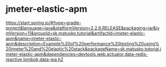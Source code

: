 # jmeter-elastic-apm

https://start.spring.io/#!type=gradle-project&language=java&platformVersion=2.2.6.RELEASE&packaging=jar&jvmVersion=11&groupId=sk.matusko.tutorial&artifactId=jmeter-elastic-apm&name=jmeter-elastic-apm&description=Example%20of%20performance%20testing%20using%20jmeter%20and%20elastic%20stack&packageName=sk.matusko.tutorial.jmeter-elastic-apm&dependencies=devtools,web,actuator,data-redis-reactive,lombok,data-jpa,h2
